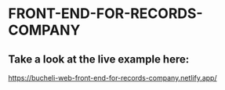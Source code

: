 # FRONT-END-FOR-RECORDS-COMPANY

## Take a look at the live example here:
https://bucheli-web-front-end-for-records-company.netlify.app/
